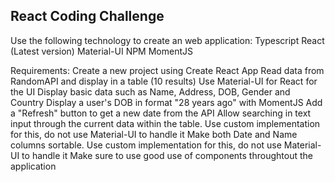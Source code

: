 ## React Coding Challenge

Use the following technology to create an web application:
    Typescript
    React (Latest version)
    Material-UI
    NPM
    MomentJS

Requirements:
    Create a new project using Create React App
    Read data from RandomAPI and display in a table (10 results)
    Use Material-UI for React for the UI
    Display basic data such as Name, Address, DOB, Gender and Country
    Display a user's DOB in format "28 years ago" with MomentJS
    Add a "Refresh" button to get a new date from the API
    Allow searching in text input through the current data within the table. Use custom implementation for this, do not use Material-UI to handle it
    Make both Date and Name columns sortable. Use custom implementation for this, do not use Material-UI to handle it
    Make sure to use good use of components throughtout the application